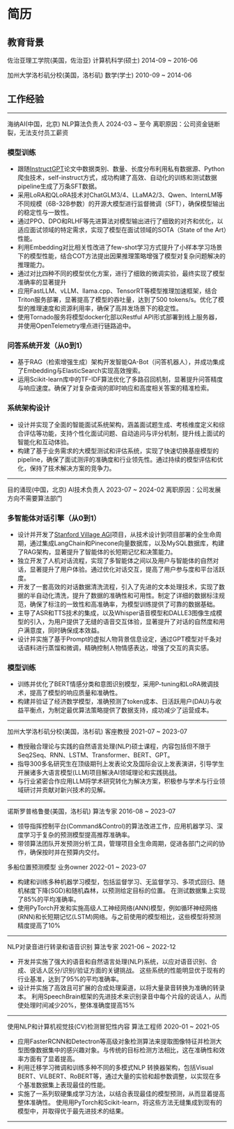 # 简历

## 教育背景

佐治亚理工学院(美国，佐治亚)
计算机科学(硕士)
2014-09 ~ 2016-06

加州大学洛杉矶分校(美国，洛杉矶)
数学(学士)
2010-09 ~ 2014-06

## 工作经验

---
海纳AI(中国，北京)
NLP算法负责人
2024-03 ~ 至今
离职原因：公司资金链断裂，无法支付员工薪资

### 模型训练

- 跟随[InstructGPT](https://arxiv.org/abs/2203.02155)论文中数据类别、数量、长度分布利用私有数据源、Python爬虫技术，self-instruct方式，成功构建了高效、自动化的训练和测试数据pipeline生成了万条SFT数据。
- 采用LoRA和QLoRA技术对ChatGLM3/4、LLaMA2/3、Qwen、InternLM等不同规模（6B-32B参数）的开源大模型进行监督微调（SFT），确保模型输出的稳定性与一致性。
- 通过PPO、DPO和RLHF等先进算法对模型输出进行了细致的对齐和优化，以适应面试领域的特定需求，实现了模型在面试领域的SOTA（State of the Art）性能。
- 利用Embedding对比相关性改进了few-shot学习方式提升了小样本学习场景下的模型性能，结合COT方法提出因果推理策略增强了模型对复杂问题解决的推理能力。
- 通过对比四种不同的模型优化方案，进行了细致的微调实验，最终实现了模型准确率的显著提升
- 应用FastLLM、vLLM、llama.cpp、TensorRT等模型推理加速框架，结合Triton服务部署，显著提高了模型的吞吐量，达到了500 tokens/s。优化了模型的推理速度和资源利用率，确保了高并发场景下的稳定性。
- 使用Tornado服务将模型docker化部以Restful API形式部署到线上服务器，并使用OpenTelemetry埋点进行链路追中。

### 问答系统开发（从0到1）

- 基于RAG（检索增强生成）架构开发智能QA-Bot（问答机器人），并成功集成了Embedding与ElasticSearch实现高效搜索。
- 运用Scikit-learn库中的TF-IDF算法优化了多路召回机制，显著提升问答精度与响应速度。确保了对复杂查询的即时响应和高度相关答案的精准检索。

### 系统架构设计

- 设计并实现了全面的智能面试系统架构，涵盖面试题生成、考核维度定义和综合评估等功能，支持个性化面试问题、自动追问与评分机制，提升线上面试的智能化和互动体验。
- 构建了基于业务需求的大模型测试和评估系统，实现了快速切换基座模型的pipeline，确保了面试测评的准确度和行业领先性。通过持续的模型评估和优化，保持了技术解决方案的竞争力。

---

目的涌现(中国，北京)
AI技术负责人
2023-07 ~ 2024-02
离职原因：公司发展方向不需要算法部门

### 多智能体对话引擎（从0到1）

- 设计并开发了[Stanford Village AGI](https://arxiv.org/abs/2304.03442)项目，从技术设计到项目部署的全生命周期，通过集成LangChain和Pinecone向量数据库，以及MySQL数据库，构建了RAG架构，显著提升了智能体的长短期记忆和决策能力。
- 独立开发了人机对话流程，实现了多智能体之间以及用户与智能体的自然对话，显著提升了用户体验。通过优化对话交互，提高了用户参与度和平台活跃度。
- 开发了一套高效的对话数据清洗流程，引入了先进的文本处理技术，实现了数据的半自动化清洗，提升了数据的准确性和可用性。制定了详细的数据标注规范，确保了标注的一致性和高准确率，为模型训练提供了可靠的数据基础。
- 主导了ASR和TTS技术的集成，以及Whisper语音模型和DALLE3图像生成模型的引入，为用户提供了无缝的语音交互体验，显著提升了对话的自然度和用户满意度，同时确保成本效益。
- 设计并实施了基于Prompt的虚拟人物背景信息设定，通过GPT模型对千条对话语料进行蒸馏和微调，精确控制人物情感表达，增强了交互的真实感。

### 模型训练

- 训练并优化了BERT情感分类和意图识别模型，采用P-tuning和LoRA微调技术，提高了模型的响应质量和准确性。
- 构建并验证了经济数学模型，准确预测了token成本、日活跃用户(DAU)与收益平衡点，为制定最优算法策略提供了数据支持，成功减少了运营成本。

---

加州大学洛杉矶分校(美国，洛杉矶)
客座教授
2021-07 ~ 2023-07

- 教授融合理论与实践的自然语言处理(NLP)硕士课程，内容包括但不限于Seq2Seq、RNN、LSTM、Transformer、BERT、GPT。
- 指导300多名研究生在顶级期刊上发表论文及国际会议上发表演讲，引导学生开展诸多大语言模型(LLM)项目解决AI领域理论和实践挑战。
- 与行业紧密合作应用LLM将学术研究转化为解决方案，积极参与学术与行业领域研讨并贡献对新兴技术的见解。

---

诺斯罗普格鲁曼(美国，洛杉矶)
算法专家
2016-08 ~ 2023-07


- 领导指挥控制平台(Command&Control)的算法改进工作，应用机器学习、深度学习于复杂的预测模型提高推荐准确率。
- 带领算法团队开发预测分析工具，管理项目全生命周期，促进各部门之间的协作，确保按时并在预算内交付。


多船位置预测模型
业务owner
2022-01 ~ 2023-07

- 构建和训练多种机器学习模型，包括监督学习、无监督学习、多项式回归、随机梯度下降(SGD)和随机森林，以预测给定目标的位置。 在测试数据集上实现了85%的平均准确率。
- 使用PyTorch开发和实施高级人工神经网络(ANN)模型，例如循环神经网络(RNN)和长短期记忆(LSTM)网络。与之前使用的模型相比，这些模型将预测精度提高了10%

---

NLP对录音进行转录和语音识别
算法专家
2021-06 ~ 2022-12

- 开发并实施了强大的语音和自然语言处理(NLP)系统，以应对语音识别、合成、说话人区分/识别/验证方面的关键挑战。 这些系统的性能明显优于现有的行业基准，达到了95%的平均准确率。
- 设计并实施了高效且可扩展的合成处理渠道，以将大量录音转换为准确的转录本。 利用SpeechBrain框架的先进技术来识别录音中每个片段的说话人，从而使处理时间减少20%，整体准确度提高15%

---

使用NLP和计算机视觉技(CV)检测冒犯性内容
算法工程师
2020-01 ~ 2021-05

- 应用FasterRCNN和Detectron等高级对象检测算法来提取图像特征并检测大型图像数据集中的感兴趣对象。与传统的目标检测方法相比，这在准确性和效率方面有了显着提高。
- 利用迁移学习微调和训练多种不同的多模式NLP 转换器架构，包括Visual BERT、ViLBERT、RoBERT等，通过大量的实验和超参数调整，以实现在多个基准数据集上表现最佳的性能。
- 实施了一系列软硬集成学习方法，以结合表现最佳的模型预测，从而显着提高整体准确性。 使用用PyTorch和Scikit-learn，将这些方法无缝集成到现有的模型中，并取得优于最先进技术的结果。

---
